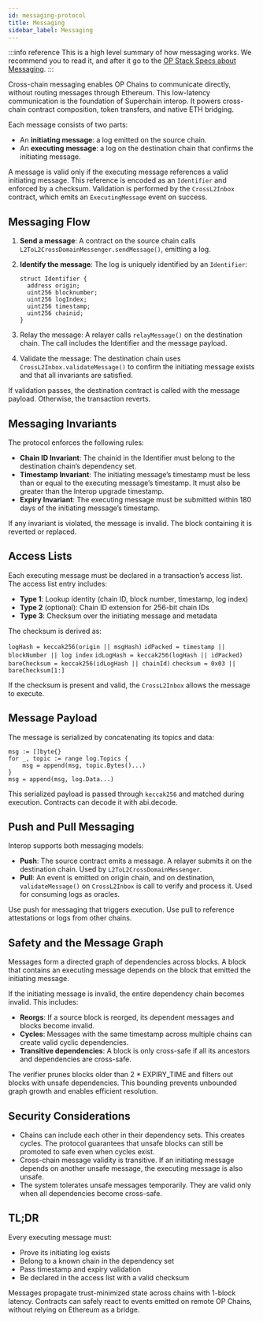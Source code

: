 ```yaml
---
id: messaging-protocol
title: Messaging
sidebar_label: Messaging
---
```


:::info reference
This is a high level summary of how messaging works. We recommend you to read it, and after it go to the [OP Stack Specs about Messaging](https://specs.optimism.io/interop/messaging.html).
:::

Cross-chain messaging enables OP Chains to communicate directly, without routing messages through Ethereum. This low-latency communication is the foundation of Superchain interop. It powers cross-chain contract composition, token transfers, and native ETH bridging.

Each message consists of two parts:
- An **initiating message**: a log emitted on the source chain.
- An **executing message**: a log on the destination chain that confirms the initiating message.

A message is valid only if the executing message references a valid initiating message. This reference is encoded as an `Identifier` and enforced by a checksum. Validation is performed by the `CrossL2Inbox` contract, which emits an `ExecutingMessage` event on success.

## Messaging Flow

1. **Send a message**: A contract on the source chain calls `L2ToL2CrossDomainMessenger.sendMessage()`, emitting a log.

2. **Identify the message**: The log is uniquely identified by an `Identifier`:

   ```solidity
   struct Identifier {
     address origin;
     uint256 blocknumber;
     uint256 logIndex;
     uint256 timestamp;
     uint256 chainid;
   } 
    ```

3. Relay the message: A relayer calls `relayMessage()` on the destination chain. The call includes the Identifier and the message payload.
4. Validate the message: The destination chain uses `CrossL2Inbox.validateMessage()` to confirm the initiating message exists and that all invariants are satisfied.

If validation passes, the destination contract is called with the message payload. Otherwise, the transaction reverts.

## Messaging Invariants

The protocol enforces the following rules:
- **Chain ID Invariant**: The chainid in the Identifier must belong to the destination chain’s dependency set.
- **Timestamp Invariant**: The initiating message’s timestamp must be less than or equal to the executing message’s timestamp. It must also be greater than the Interop upgrade timestamp.
- **Expiry Invariant**: The executing message must be submitted within 180 days of the initiating message’s timestamp.

If any invariant is violated, the message is invalid. The block containing it is reverted or replaced.

## Access Lists

Each executing message must be declared in a transaction’s access list. The access list entry includes:
- **Type 1**: Lookup identity (chain ID, block number, timestamp, log index)
- **Type 2** (optional): Chain ID extension for 256-bit chain IDs
- **Type 3**: Checksum over the initiating message and metadata

The checksum is derived as:

`logHash = keccak256(origin || msgHash)`
`idPacked = timestamp || blockNumber || log index`
`idLogHash = keccak256(logHash || idPacked)`
`bareChecksum = keccak256(idLogHash || chainId)`
`checksum = 0x03 || bareChecksum[1:]`

If the checksum is present and valid, the `CrossL2Inbox` allows the message to execute.

## Message Payload

The message is serialized by concatenating its topics and data:

```solidity
msg := []byte{}
for _, topic := range log.Topics {
    msg = append(msg, topic.Bytes()...)
}
msg = append(msg, log.Data...)
```

This serialized payload is passed through `keccak256` and matched during execution. Contracts can decode it with abi.decode.

## Push and Pull Messaging

Interop supports both messaging models:
- **Push**: The source contract emits a message. A relayer submits it on the destination chain. Used by `L2ToL2CrossDomainMessenger`.
- **Pull**: An event is emitted on origin chain, and on destination, `validateMessage()` on `CrossL2Inbox` is call to verify and process it. Used for consuming logs as oracles.

Use push for messaging that triggers execution. Use pull to reference attestations or logs from other chains.

## Safety and the Message Graph

Messages form a directed graph of dependencies across blocks. A block that contains an executing message depends on the block that emitted the initiating message.

If the initiating message is invalid, the entire dependency chain becomes invalid. This includes:
- **Reorgs**: If a source block is reorged, its dependent messages and blocks become invalid.
- **Cycles**: Messages with the same timestamp across multiple chains can create valid cyclic dependencies.
- **Transitive dependencies**: A block is only cross-safe if all its ancestors and dependencies are cross-safe.

The verifier prunes blocks older than 2 * EXPIRY_TIME and filters out blocks with unsafe dependencies. This bounding prevents unbounded graph growth and enables efficient resolution.

## Security Considerations
- Chains can include each other in their dependency sets. This creates cycles. The protocol guarantees that unsafe blocks can still be promoted to safe even when cycles exist.
- Cross-chain message validity is transitive. If an initiating message depends on another unsafe message, the executing message is also unsafe.
- The system tolerates unsafe messages temporarily. They are valid only when all dependencies become cross-safe.

## TL;DR

Every executing message must:
- Prove its initiating log exists
- Belong to a known chain in the dependency set
- Pass timestamp and expiry validation
- Be declared in the access list with a valid checksum

Messages propagate trust-minimized state across chains with 1-block latency. Contracts can safely react to events emitted on remote OP Chains, without relying on Ethereum as a bridge.